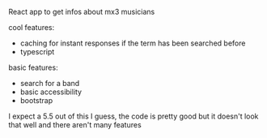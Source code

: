 React app to get infos about mx3 musicians

cool features:

- caching for instant responses if the term has been searched before
- typescript

basic features:

- search for a band
- basic accessibility
- bootstrap

I expect a 5.5 out of this I guess, the code is pretty good but it doesn't look that well and there aren't many features
